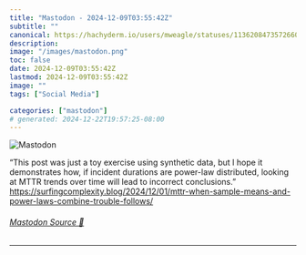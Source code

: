```yaml
---
title: "Mastodon - 2024-12-09T03:55:42Z"
subtitle: ""
canonical: https://hachyderm.io/users/mweagle/statuses/113620847357266052
description:
image: "/images/mastodon.png"
toc: false
date: 2024-12-09T03:55:42Z
lastmod: 2024-12-09T03:55:42Z
image: ""
tags: ["Social Media"]

categories: ["mastodon"]
# generated: 2024-12-22T19:57:25-08:00
---
```

![Mastodon](/images/mastodon.png)

<p>“This post was just a toy exercise using synthetic data, but I hope it demonstrates how, if incident durations are power-law distributed, looking at MTTR trends over time will lead to incorrect conclusions.”<br /><a href="https://surfingcomplexity.blog/2024/12/01/mttr-when-sample-means-and-power-laws-combine-trouble-follows/" target="_blank" rel="nofollow noopener noreferrer" translate="no"><span class="invisible">https://</span><span class="ellipsis">surfingcomplexity.blog/2024/12</span><span class="invisible">/01/mttr-when-sample-means-and-power-laws-combine-trouble-follows/</span></a></p>


###### [Mastodon Source 🐘](https://hachyderm.io/@mweagle/113620847357266052)

___
